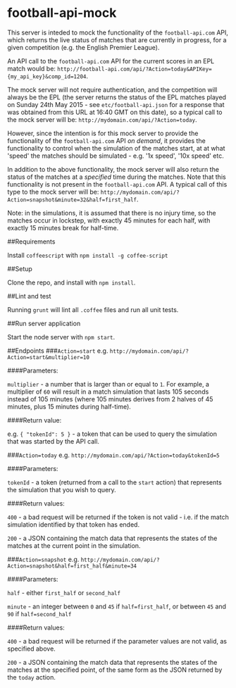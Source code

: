 football-api-mock
=================

This server is inteded to mock the functionality of the `football-api.com` API, which returns the live status of
matches that are currently in progress, for a given competition (e.g. the English Premier League).

An API call to the `football-api.com` API for the current scores in an EPL match would be:
`http://football-api.com/api/?Action=today&APIKey={my_api_key}&comp_id=1204`.

The mock server will not require authentication, and the competition will always be the EPL (the server returns
the status of the EPL matches played on Sunday 24th May 2015 - see `etc/football-api.json` for a response that was obtained from this URL
at 16:40 GMT on this date), so a typical call to the mock server will be:
`http://mydomain.com/api/?Action=today`.

However, since the intention is for this mock server to provide the functionality of the `football-api.com` API
*on demand*, it provides the functionality to control when the simulation of the matches start, at at what 'speed' the matches should
be simulated - e.g. '1x speed', '10x speed' etc.

In addition to the above functionality, the mock server will also return the status of the matches at a *specified*
time during the matches. Note that this functionality is not present in the `football-api.com` API. A typical call of this type to
the mock server will be:
`http://mydomain.com/api/?Action=snapshot&minute=32&half=first_half`.

Note: in the simulations, it is assumed that there is no injury time, so the matches occur in lockstep, with exactly
45 minutes for each half, with exactly 15 minutes break for half-time.

##Requirements

Install `coffeescript` with `npm install -g coffee-script`

##Setup

Clone the repo, and install with `npm install`.

##Lint and test

Running `grunt` will lint all `.coffee` files and run all unit tests.

##Run server application

Start the node server with `npm start`.

##Endpoints
###`Action=start`
e.g. `http://mydomain.com/api/?Action=start&multiplier=10`

####Parameters:

`multiplier` - a number that is larger than or equal to `1`. For example, a multiplier of `60` will result in a match simulation that
lasts 105 seconds instead of 105 minutes (where 105 minutes derives from 2 halves of 45 minutes, plus 15 minutes during half-time).

####Return value:

e.g. `{ "tokenId": 5 }` - a token that can be used to query the simulation that was started by the API call.

###`Action=today`
e.g. `http://mydomain.com/api/?Action=today&tokenId=5`

####Parameters:

`tokenId` - a token (returned from a call to the `start` action) that represents the simulation that you wish to query.

####Return values:

`400` - a bad request will be returned if the token is not valid - i.e. if the match simulation identified by that token has ended.

`200` - a JSON containing the match data that represents the states of the matches at the current point in the simulation.

###`Action=snapshot`
e.g. `http://mydomain.com/api/?Action=snapshot&half=first_half&minute=34`

####Parameters:

`half` - either `first_half` or `second_half`

`minute` - an integer between `0` and `45` if `half=first_half`, or between `45` and `90` if `half=second_half`

####Return values:

`400` - a bad request will be returned if the parameter values are not valid, as specified above.

`200` - a JSON containing the match data that represents the states of the matches at the specified point, of the same form as
the JSON returned by the `today` action.

